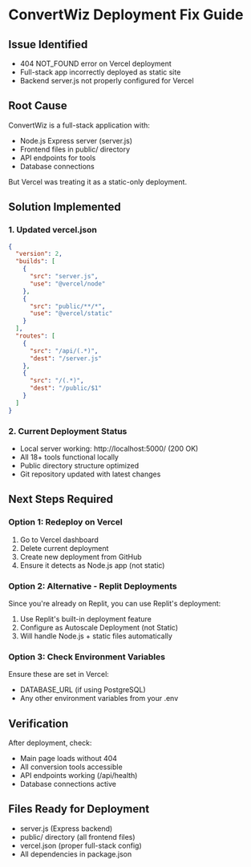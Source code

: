 # ConvertWiz Deployment Fix Guide

## Issue Identified
- 404 NOT_FOUND error on Vercel deployment
- Full-stack app incorrectly deployed as static site
- Backend server.js not properly configured for Vercel

## Root Cause
ConvertWiz is a full-stack application with:
- Node.js Express server (server.js)
- Frontend files in public/ directory
- API endpoints for tools
- Database connections

But Vercel was treating it as a static-only deployment.

## Solution Implemented

### 1. Updated vercel.json
```json
{
  "version": 2,
  "builds": [
    {
      "src": "server.js",
      "use": "@vercel/node"
    },
    {
      "src": "public/**/*",
      "use": "@vercel/static"
    }
  ],
  "routes": [
    {
      "src": "/api/(.*)",
      "dest": "/server.js"
    },
    {
      "src": "/(.*)",
      "dest": "/public/$1"
    }
  ]
}
```

### 2. Current Deployment Status
- Local server working: http://localhost:5000/ (200 OK)
- All 18+ tools functional locally
- Public directory structure optimized
- Git repository updated with latest changes

## Next Steps Required

### Option 1: Redeploy on Vercel
1. Go to Vercel dashboard
2. Delete current deployment
3. Create new deployment from GitHub
4. Ensure it detects as Node.js app (not static)

### Option 2: Alternative - Replit Deployments
Since you're already on Replit, you can use Replit's deployment:
1. Use Replit's built-in deployment feature
2. Configure as Autoscale Deployment (not Static)
3. Will handle Node.js + static files automatically

### Option 3: Check Environment Variables
Ensure these are set in Vercel:
- DATABASE_URL (if using PostgreSQL)
- Any other environment variables from your .env

## Verification
After deployment, check:
- Main page loads without 404
- All conversion tools accessible
- API endpoints working (/api/health)
- Database connections active

## Files Ready for Deployment
- server.js (Express backend)
- public/ directory (all frontend files)
- vercel.json (proper full-stack config)
- All dependencies in package.json